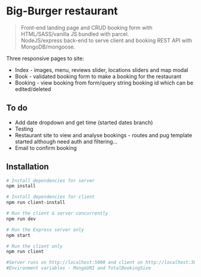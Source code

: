 # Big-Burger restaurant

> Front-end landing page and CRUD booking form with HTML/SASS/vanilla JS bundled with parcel. <br> NodeJS/express back-end to serve client and booking REST API with MongoDB/mongoose.

Three responsive pages to site:
- Index - images, menu,  reviews slider, locations sliders and map modal
- Book - validated booking form to make a booking for the restaurant
- Booking - view booking from form/query string booking id which can be edited/deleted 

## To do
- Add date dropdown and get time (started dates branch)
- Testing
- Restaurant site to view and analyse bookings - routes and pug template started although need auth and filtering...
- Email to confirm booking

## Installation
``` bash
# Install dependencies for server
npm install

# Install dependencies for client
npm run client-install

# Run the client & server concurrently 
npm run dev

# Run the Express server only
npm start

# Run the client only
npm run client

#Server runs on http://localhost:5000 and client on http://localhost:3000
#Environment variables - MongoURI and TotalBookingSize
```
